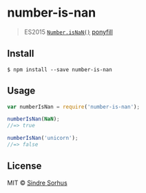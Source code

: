 # number-is-nan

> ES2015 [`Number.isNaN()`](https://developer.mozilla.org/en-US/docs/Web/JavaScript/Reference/Global_Objects/Number/isNaN) [ponyfill](https://ponyfill.com)

## Install

```text
$ npm install --save number-is-nan
```

## Usage

```javascript
var numberIsNan = require('number-is-nan');

numberIsNan(NaN);
//=> true

numberIsNan('unicorn');
//=> false
```

## License

MIT © [Sindre Sorhus](http://sindresorhus.com)

